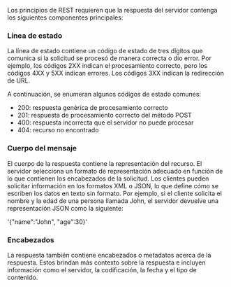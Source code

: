 
Los principios de REST requieren que la respuesta del servidor contenga los siguientes componentes principales:

### Línea de estado

La línea de estado contiene un código de estado de tres dígitos que comunica si la solicitud se procesó de manera correcta o dio error. Por ejemplo, los códigos 2XX indican el procesamiento correcto, pero los códigos 4XX y 5XX indican errores. Los códigos 3XX indican la redirección de URL.

A continuación, se enumeran algunos códigos de estado comunes:

- 200: respuesta genérica de procesamiento correcto
- 201: respuesta de procesamiento correcto del método POST
- 400: respuesta incorrecta que el servidor no puede procesar
- 404: recurso no encontrado

### Cuerpo del mensaje

El cuerpo de la respuesta contiene la representación del recurso. El servidor selecciona un formato de representación adecuado en función de lo que contienen los encabezados de la solicitud. Los clientes pueden solicitar información en los formatos XML o JSON, lo que define cómo se escriben los datos en texto sin formato. Por ejemplo, si el cliente solicita el nombre y la edad de una persona llamada John, el servidor devuelve una representación JSON como la siguiente:

'{"name":"John", "age":30}'

### Encabezados

La respuesta también contiene encabezados o metadatos acerca de la respuesta. Estos brindan más contexto sobre la respuesta e incluyen información como el servidor, la codificación, la fecha y el tipo de contenido.

